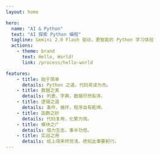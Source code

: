 ```yaml
---
layout: home

hero:
  name: "AI & Python"
  text: "AI 探索 Python 编程"
  tagline: Gemini 2.0 Flash 驱动，更智能的 Python 学习体验
  actions:
    - theme: brand
      text: Hello, World!
      link: /process/hello-world

features:
    - title: 始于简单
      details: Python 之道，代码易读为先。
    - title: 数据之美
      details: 列表、字典，数据尽然有序。
    - title: 逻辑之道
      details: 条件、循环，程序自有乾坤。
    - title: 函数之妙
      details: 代码复用，化繁为简。
    - title: 模块之广
      details: 借力生态，事半功倍。
    - title: 实战之用
      details: 纸上得来终觉浅，绝知此事要躬行。
---
```

